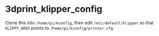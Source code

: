 # 3dprint_klipper_config

Clone this into `/home/pi/kconfig`, then edit `/etc/default/klipper` so that `KLIPPY_ARGS` points to `/home/pi/kconfig/printer.cfg`
